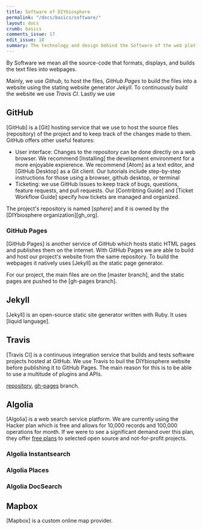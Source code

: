 ```yaml
---
title: Software of DIYbiosphere
permalink: "/docs/basics/software/"
layout: docs
crumb: basics
comments_issue: 17
edit_issue: 18
summary: The technology and design behind the Software of the web platform
---
```


By Software we mean all the source-code that formats, displays, and builds the text files into webpages.

Mainly, we use _Github_, to host the files, _GitHub Pages_ to build the files into a website using the stating website generator _Jekyll_. To continuously build the website we use _Travis CI_. Lastly we use

## GitHub
[GitHub] is a [Git] hosting service that we use to host the source files (repository) of the project and to keep track of the changes made to them. GitHub offers other useful features:

- User interface: Changes to the repository can be done directly on a web browser. We recommend [Installing] the development environment for a more enjoyable expierence. We recommend [Atom] as a text editor, and [GitHub Desktop] as a Git client. Our tutorials include step-by-step instructions for those using a browser, github desktop, or terminal
- Ticketing: we use GitHub Issues to keep track of bugs, questions, feature requests, and pull requests. Our [Contribting Guide] and [Ticket Workflow Guide] specify how tickets are managed and organized.

The project's repository is named [_sphere_] and it is owned by the [DIYbiosphere organization][gh_org].

### GitHub Pages
[GitHub Pages] is another service of GitHub which hosts static HTML pages and publishes them on the internet. With GitHub Pages we are able to build and host our project's website from the same repository. To build the webpages it natively uses [Jekyll] as the static page generator.

For our project, the main files are on the [master branch], and the static pages are pushed to the [gh-pages branch].

## Jekyll
[Jekyll] is an open-source static site generator written with Ruby. It uses [liquid language].

## Travis
[Travis CI] is a continuous integration service that builds and tests software projects hosted at GitHub. We use Travis to buil the DIYbiosphere website before publishing it to GitHub Pages. The main reason for this is to be able to use a multitude of plugins and APIs.


[repository](https://github.com/DIYbiosphere/sphere),
[gh-pages](https://github.com/DIYbiosphere/sphere/tree/gh-pages) branch.

## Algolia
[Algolia] is a web search service platform.
We are currently using the Hacker plan which is free and allows for 10,000 records and 100,000 operations for month. If we were to see a significant demand over this plan, they offer [free plans](https://www.algolia.com/doc/faq/accounts-billing/i-develop-an-open-source-or-not-for-profit-project/) to selected open source and not-for-profit projects.

### Algolia Instantsearch

### Algolia Places

### Algolia DocSearch


## Mapbox
[Mapbox] is a custom online map provider.
